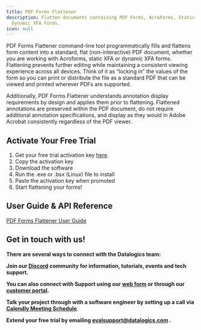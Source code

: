 ```yaml
---
title: PDF Forms Flattener
description: Flatten documents containing PDF Forms, AcroForms, Static XFA and
  Dynamic XFA Forms.
icon: null
---
```


PDF Forms Flattener command-line tool programmatically fills and flattens form content into a standard, flat (non-interactive) PDF document, whether you are working with Acroforms, static XFA or dynamic XFA forms. Flattening prevents further editing while maintaining a consistent viewing experience across all devices. Think of it as “locking in” the values of the form so you can print or distribute the file as a standard PDF that can be viewed and printed wherever PDFs are supported.

Additionally, PDF Forms Flattener understands annotation display requirements by design and applies them prior to flattening. Flattened annotations are preserved within the PDF document, do not require additional annotation specifications, and display as they would in Adobe Acrobat consistently regardless of the PDF viewer. 

## Activate Your Free Trial

1. Get your free trial activation key [here](https://www.datalogics.com/flatten-pdf-forms).
2. Copy the activation key
3. Download the software
4. Run the .exe or .bsx (Linux) file to install
5. Paste the activation key when promoted
6. Start flattening your forms!

## User Guide & API Reference

[PDF Forms Flattener User Guide](https://tinyurl.com/DatalogicsFormsFlattener)

## **Get in touch with us!**

**There are several ways to connect with the Datalogics team:**

**Join our [Discord](https://discord.com/invite/jNSHcSdRre) community for information, tutorials, events and tech support.**

**You can also connect with Support using our [web form](https://www.datalogics.com/tech-support-pdfs) or through our [customer portal](https://datalogics.my.site.com/portal/login).**

**Talk your project through with a software engineer by setting up a call via [Calendly Meeting Schedule](https://calendly.com/seu-datalogics)**.

**Extend your free trial by emailing <evalsupport@datalogics.com> .**
